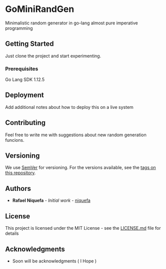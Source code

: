 # GoMiniRandGen

Minimalistic random generator in go-lang almost pure imperative programming

## Getting Started

Just clone the project and start experimenting.

### Prerequisites

Go Lang SDK 1.12.5

## Deployment

Add additional notes about how to deploy this on a live system

## Contributing

Feel free to write me with suggestions about new random generation funcions.

## Versioning

We use [SemVer](http://semver.org/) for versioning. For the versions available, see the [tags on this repository](https://github.com/your/project/tags). 

## Authors

* **Rafael Niquefa** - *Initial work* - [niquefa](https://github.com/niquefa)

## License

This project is licensed under the MIT License - see the [LICENSE.md](LICENSE.md) file for details

## Acknowledgments

* Soon will be acknowledgments ( I Hope )
